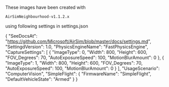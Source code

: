 These images have been created with

    AirSimNeighbourhood-v1.1.2.x

using following settings in settings.json

{
  "SeeDocsAt": "https://github.com/Microsoft/AirSim/blob/master/docs/settings.md",
  "SettingdVersion": 1.0,
  "PhysicsEngineName": "FastPhysicsEngine",
  "CaptureSettings": [
    {
      "ImageType": 0,
      "Width": 800,
      "Height": 600,
      "FOV_Degrees": 70,
      "AutoExposureSpeed": 100,
      "MotionBlurAmount": 0
    },
    {
      "ImageType": 1,
      "Width": 800,
      "Height": 600,
      "FOV_Degrees": 70,
      "AutoExposureSpeed": 100,
      "MotionBlurAmount": 0
    }
  ],
  "UsageScenario": "ComputerVision",
  "SimpleFlight": {
    "FirmwareName": "SimpleFlight",
    "DefaultVehicleState": "Armed"
  }
}
